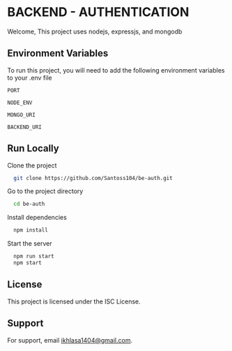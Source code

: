 
# BACKEND - AUTHENTICATION

Welcome, This project uses nodejs, expressjs, and mongodb


## Environment Variables

To run this project, you will need to add the following environment variables to your .env file

`PORT`

`NODE_ENV`

`MONGO_URI`

`BACKEND_URI`


## Run Locally

Clone the project

```bash
  git clone https://github.com/Santoss104/be-auth.git
```

Go to the project directory

```bash
  cd be-auth
```

Install dependencies

```bash
  npm install
```

Start the server

```bash
  npm run start
  npm start
```


## License

This project is licensed under the ISC License.


## Support

For support, email ikhlasa1404@gmail.com.


